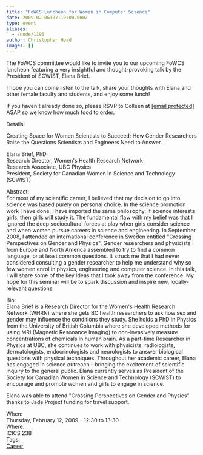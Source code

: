 ```yaml
---
title: "FoWCS Luncheon for Women in Computer Science"
date: 2009-02-06T07:10:00.000Z
type: event
aliases:
  - /node/1196
author: Christopher Head
images: []
---
```


<div class="field field-name-body field-type-text-with-summary field-label-hidden"><div class="field-items"><div class="field-item even"><p>The FoWCS committee would like to invite you to our upcoming FoWCS luncheon featuring a very insightful and thought-provoking talk by the President of SCWIST, Elana Brief.</p>
<p>I hope you can come listen to the talk, share your thoughts with Elana and other female faculty and students, and enjoy some lunch!</p>
<p>If you haven&apos;t already done so, please RSVP to Colleen at <a href="/cdn-cgi/l/email-protection#e08489818d8f8e8483a08393ce958283ce8381"><span class="__cf_email__" data-cfemail="e4808d85898b8a8087a48797ca918687ca8785">[email&#xA0;protected]</span></a> ASAP so we know how much food to order.</p>
<p>Details:</p>
<p>Creating Space for Women Scientists to Succeed: How Gender Researchers Raise the Questions Scientists and Engineers Need to Answer.</p>
<p>Elana Brief, PhD<br>
Research Director, Women&apos;s Health Research Network<br>
Research Associate, UBC Physics<br>
President, Society for Canadian Women in Science and Technology (SCWIST)</p>
<p>Abstract:<br>
For most of my scientific career, I believed that my decision to go into science was based purely on personal choice. In the science promotion work I have done, I have imported the same philosophy: if science interests girls, then girls will study it. The fundamental flaw with my belief was that I ignored the deep sociocultural forces at play when girls consider science and when women pursue careers in science and engineering. In September 2008, I attended an international conference in Sweden entitled &quot;Crossing Perspectives on Gender and Physics&quot;.  Gender researchers and physicists from Europe and North America assembled to try to find a common language, or at least common questions. It struck me that I had never considered consulting a gender researcher to help me understand why so few women enrol in physics, engineering and computer science. In this talk, I will share some of the key ideas that I took away from the conference. My hope for this seminar will be to spark discussion and inspire new, locally-relevant questions.</p>
<p>Bio:<br>
Elana Brief is a Research Director for the Women&apos;s Health Research Network (WHRN) where she gets BC health researchers to ask how sex and gender may influence the conditions they study. She holds a PhD in Physics from the University of British Columbia where she developed methods for using MRI (Magnetic Resonance Imaging) to non-invasively measure concentrations of chemicals in human brain. As a part-time Researcher in Physics at UBC, she continues to work with physicists, radiologists, dermatologists, endocrinologists and neurologists to answer biological questions with physical techniques. Throughout her academic career, Elana has engaged in science outreach&#x2014;bringing the excitement of scientific inquiry to the general public. Elana currently serves as President of the Society for Canadian Women in Science and Technology (SCWIST) to encourage and promote women and girls to engage in science.</p>
<p>Elana was able to attend &quot;Crossing Perspectives on Gender and Physics&quot; thanks to Jade Project funding for travel support.</p>
</div></div></div><div class="field field-name-field-dates field-type-datetime field-label-above"><div class="field-label">When:&#xA0;</div><div class="field-items"><div class="field-item even"><span class="date-display-single">Thursday, February 12, 2009 - <span class="date-display-range"><span class="date-display-start">12:30</span> to <span class="date-display-end">13:30</span></span></span></div></div></div><div class="field field-name-field-location field-type-text field-label-above"><div class="field-label">Where:&#xA0;</div><div class="field-items"><div class="field-item even">ICICS 238</div></div></div>    <footer>
    <div class="field field-name-field-tags field-type-taxonomy-term-reference field-label-above"><div class="field-label">Tags:&#xA0;</div><div class="field-items"><div class="field-item even"><a href="/career">Career</a></div></div></div>      </footer>